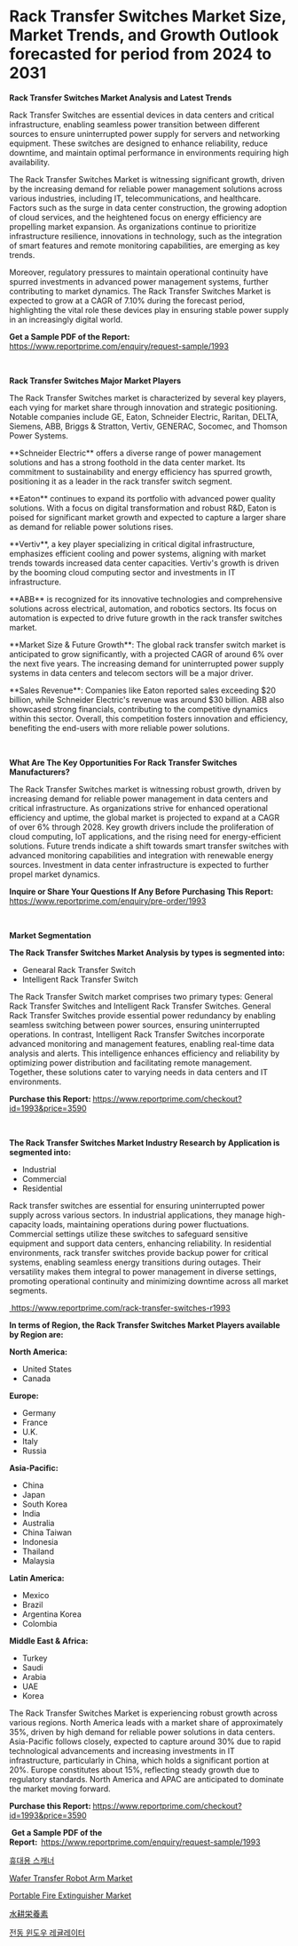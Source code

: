 <p><h1>Rack Transfer Switches Market Size, Market Trends, and Growth Outlook forecasted for period from 2024 to 2031</h1></p><p><strong>Rack Transfer Switches Market Analysis and Latest Trends</strong></p>
<p><p>Rack Transfer Switches are essential devices in data centers and critical infrastructure, enabling seamless power transition between different sources to ensure uninterrupted power supply for servers and networking equipment. These switches are designed to enhance reliability, reduce downtime, and maintain optimal performance in environments requiring high availability.</p><p>The Rack Transfer Switches Market is witnessing significant growth, driven by the increasing demand for reliable power management solutions across various industries, including IT, telecommunications, and healthcare. Factors such as the surge in data center construction, the growing adoption of cloud services, and the heightened focus on energy efficiency are propelling market expansion. As organizations continue to prioritize infrastructure resilience, innovations in technology, such as the integration of smart features and remote monitoring capabilities, are emerging as key trends.</p><p>Moreover, regulatory pressures to maintain operational continuity have spurred investments in advanced power management systems, further contributing to market dynamics. The Rack Transfer Switches Market is expected to grow at a CAGR of 7.10% during the forecast period, highlighting the vital role these devices play in ensuring stable power supply in an increasingly digital world.</p></p>
<p><strong>Get a Sample PDF of the Report:&nbsp;</strong> <a href="https://www.reportprime.com/enquiry/request-sample/1993">https://www.reportprime.com/enquiry/request-sample/1993</a></p>
<p>&nbsp;</p>
<p><strong>Rack Transfer Switches Major Market Players</strong></p>
<p><p>The Rack Transfer Switches market is characterized by several key players, each vying for market share through innovation and strategic positioning. Notable companies include GE, Eaton, Schneider Electric, Raritan, DELTA, Siemens, ABB, Briggs & Stratton, Vertiv, GENERAC, Socomec, and Thomson Power Systems.</p><p>**Schneider Electric** offers a diverse range of power management solutions and has a strong foothold in the data center market. Its commitment to sustainability and energy efficiency has spurred growth, positioning it as a leader in the rack transfer switch segment.</p><p>**Eaton** continues to expand its portfolio with advanced power quality solutions. With a focus on digital transformation and robust R&D, Eaton is poised for significant market growth and expected to capture a larger share as demand for reliable power solutions rises.</p><p>**Vertiv**, a key player specializing in critical digital infrastructure, emphasizes efficient cooling and power systems, aligning with market trends towards increased data center capacities. Vertiv's growth is driven by the booming cloud computing sector and investments in IT infrastructure.</p><p>**ABB** is recognized for its innovative technologies and comprehensive solutions across electrical, automation, and robotics sectors. Its focus on automation is expected to drive future growth in the rack transfer switches market.</p><p>**Market Size & Future Growth**: The global rack transfer switch market is anticipated to grow significantly, with a projected CAGR of around 6% over the next five years. The increasing demand for uninterrupted power supply systems in data centers and telecom sectors will be a major driver.</p><p>**Sales Revenue**: Companies like Eaton reported sales exceeding $20 billion, while Schneider Electric's revenue was around $30 billion. ABB also showcased strong financials, contributing to the competitive dynamics within this sector. Overall, this competition fosters innovation and efficiency, benefiting the end-users with more reliable power solutions.</p></p>
<p>&nbsp;</p>
<p><strong>What Are The Key Opportunities For Rack Transfer Switches Manufacturers?</strong></p>
<p><p>The Rack Transfer Switches market is witnessing robust growth, driven by increasing demand for reliable power management in data centers and critical infrastructure. As organizations strive for enhanced operational efficiency and uptime, the global market is projected to expand at a CAGR of over 6% through 2028. Key growth drivers include the proliferation of cloud computing, IoT applications, and the rising need for energy-efficient solutions. Future trends indicate a shift towards smart transfer switches with advanced monitoring capabilities and integration with renewable energy sources. Investment in data center infrastructure is expected to further propel market dynamics.</p></p>
<p><strong>Inquire or Share Your Questions If Any Before Purchasing This Report:</strong> <a href="https://www.reportprime.com/enquiry/pre-order/1993">https://www.reportprime.com/enquiry/pre-order/1993</a></p>
<p>&nbsp;</p>
<p><strong>Market Segmentation</strong></p>
<p><strong>The Rack Transfer Switches Market Analysis by types is segmented into:</strong></p>
<p><ul><li>Genearal Rack Transfer Switch</li><li>Intelligent Rack Transfer Switch</li></ul></p>
<p><p>The Rack Transfer Switch market comprises two primary types: General Rack Transfer Switches and Intelligent Rack Transfer Switches. General Rack Transfer Switches provide essential power redundancy by enabling seamless switching between power sources, ensuring uninterrupted operations. In contrast, Intelligent Rack Transfer Switches incorporate advanced monitoring and management features, enabling real-time data analysis and alerts. This intelligence enhances efficiency and reliability by optimizing power distribution and facilitating remote management. Together, these solutions cater to varying needs in data centers and IT environments.</p></p>
<p><strong>Purchase this Report:&nbsp;</strong><a href="https://www.reportprime.com/checkout?id=1993&price=3590">https://www.reportprime.com/checkout?id=1993&price=3590</a></p>
<p>&nbsp;</p>
<p><strong>The Rack Transfer Switches Market Industry Research by Application is segmented into:</strong></p>
<p><ul><li>Industrial</li><li>Commercial</li><li>Residential</li></ul></p>
<p><p>Rack transfer switches are essential for ensuring uninterrupted power supply across various sectors. In industrial applications, they manage high-capacity loads, maintaining operations during power fluctuations. Commercial settings utilize these switches to safeguard sensitive equipment and support data centers, enhancing reliability. In residential environments, rack transfer switches provide backup power for critical systems, enabling seamless energy transitions during outages. Their versatility makes them integral to power management in diverse settings, promoting operational continuity and minimizing downtime across all market segments.</p></p>
<p><a href="https://www.reportprime.com/rack-transfer-switches-r1993">&nbsp;https://www.reportprime.com/rack-transfer-switches-r1993</a></p>
<p><strong>In terms of Region, the Rack Transfer Switches Market Players available by Region are:</strong></p>
<p>
    <p> <strong> North America: </strong>
        <ul>
            <li>United States</li>
            <li>Canada</li>
        </ul>
        </p> 
    <p> <strong> Europe: </strong>
        <ul>
            <li>Germany</li>
            <li>France</li>
            <li>U.K.</li>
            <li>Italy</li>
            <li>Russia</li>
        </ul>
        </p> 
    <p> <strong> Asia-Pacific: </strong>
        <ul>
            <li>China</li>
            <li>Japan</li>
            <li>South Korea</li>
            <li>India</li>
            <li>Australia</li>
            <li>China Taiwan</li>
            <li>Indonesia</li>
            <li>Thailand</li>
            <li>Malaysia</li>
        </ul>
        </p> 
    <p> <strong> Latin America: </strong>
        <ul>
            <li>Mexico</li>
            <li>Brazil</li>
            <li>Argentina Korea</li>
            <li>Colombia</li>
        </ul>
        </p> 
    <p> <strong> Middle East & Africa: </strong>
        <ul>
            <li>Turkey</li>
            <li>Saudi</li>
            <li>Arabia</li>
            <li>UAE</li>
            <li>Korea</li>
        </ul>
    </p>
    </p>
<p><p>The Rack Transfer Switches Market is experiencing robust growth across various regions. North America leads with a market share of approximately 35%, driven by high demand for reliable power solutions in data centers. Asia-Pacific follows closely, expected to capture around 30% due to rapid technological advancements and increasing investments in IT infrastructure, particularly in China, which holds a significant portion at 20%. Europe constitutes about 15%, reflecting steady growth due to regulatory standards. North America and APAC are anticipated to dominate the market moving forward.</p></p>
<p><strong>Purchase this Report: </strong><a href="https://www.reportprime.com/checkout?id=1993&price=3590">https://www.reportprime.com/checkout?id=1993&price=3590</a></p>
<p>&nbsp;<strong>Get a Sample PDF of the Report:&nbsp;&nbsp;</strong><a href="https://www.reportprime.com/enquiry/request-sample/1993">https://www.reportprime.com/enquiry/request-sample/1993</a></p>
<p><strong></strong></p>
<p><p><a href="https://medium.com/@afsanamia652/%ED%8F%AC%ED%84%B0%EB%B8%94-%EC%8A%A4%EC%BA%90%EB%84%88-%EC%8B%9C%EC%9E%A5-%EC%8B%AC%EC%B8%B5-%EB%B6%84%EC%84%9D-%ED%8A%B8%EB%A0%8C%EB%93%9C-%EC%8B%9C%EC%9E%A5-%EC%84%B8%EB%B6%84%ED%99%94-%EB%B0%8F-%EA%B2%BD%EC%9F%81-%EB%B6%84%EC%84%9D-080783edfa91">휴대용 스캐너</a></p><p><a href="https://medium.com/@guadaluannon456456/wafer-transfer-robot-arm-market-share-market-analysis-growth-trends-forecasts-for-period-from-2f477720b581">Wafer Transfer Robot Arm Market</a></p><p><a href="https://www.linkedin.com/pulse/global-portable-fire-extinguisher-industry-research-report-wz2of?trackingId=AMs58dhxTruYVWNvHSB%2FPQ%3D%3D">Portable Fire Extinguisher Market</a></p><p><a href="https://medium.com/@ismaelblick2023/%E6%B0%B4%E8%80%95%E6%A0%BD%E5%9F%B9%E6%A0%84%E9%A4%8A%E6%B6%B2%E3%81%AE%E5%B8%82%E5%A0%B4%E5%8B%95%E5%90%91-%E5%B8%82%E5%A0%B4%E3%82%BB%E3%82%B0%E3%83%A1%E3%83%B3%E3%83%86%E3%83%BC%E3%82%B7%E3%83%A7%E3%83%B3%E3%81%AE%E8%A9%B3%E7%B4%B0%E3%81%AA%E7%A0%94%E7%A9%B6%E3%81%A8%E6%96%B0%E8%88%88%E3%83%88%E3%83%AC%E3%83%B3%E3%83%89%E3%81%AE%E9%87%8D%E8%A6%81%E6%80%A7%E3%81%AE%E5%88%86%E6%9E%90-942582c460df">水耕栄養素</a></p><p><a href="https://medium.com/@afsanamia652/%EC%A0%84%EA%B8%B0-%EC%B0%BD%EB%AC%B8-%EC%A1%B0%EC%A0%88%EA%B8%B0-%EC%8B%9C%EC%9E%A5-%EC%82%B0%EC%97%85-%ED%98%84%ED%99%A9-%EC%84%B1%EC%9E%A5-%EA%B6%A4%EC%A0%81-%EB%B0%8F-%EA%B8%80%EB%A1%9C%EB%B2%8C-%EC%8B%9C%EC%9E%A5-e7656f3234bb">전동 윈도우 레귤레이터</a></p></p>